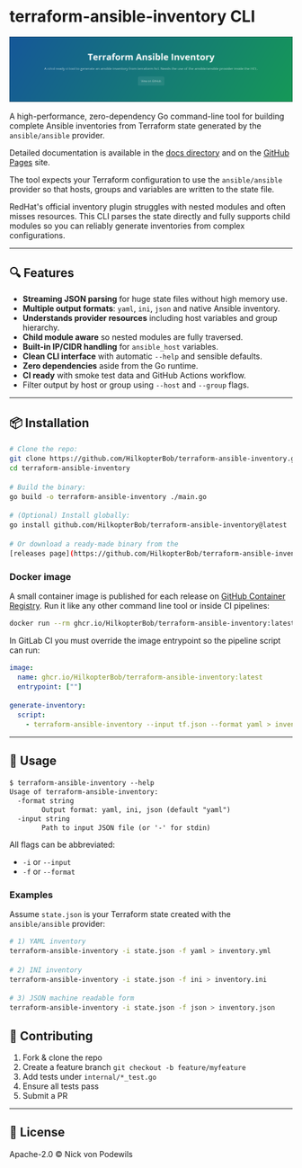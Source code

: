 # terraform-ansible-inventory CLI

<p align="center">

<img style="max-width:100%;" src="banner.png" alt="terraform-ansible-inventory logo containing the repository description. If you are using a screen reader: feel hugged 🤗">

</p>


A high-performance, zero-dependency Go command-line tool for building complete Ansible inventories from Terraform state generated by the `ansible/ansible` provider.

Detailed documentation is available in the [docs directory](docs/) and on the [GitHub Pages](https://hilkopterbob.github.io/terraform-ansible-inventory/) site.

The tool expects your Terraform configuration to use the `ansible/ansible` provider so that hosts, groups and variables are written to the state file.

RedHat's official inventory plugin struggles with nested modules and often misses resources. This CLI parses the state directly and fully supports child modules so you can reliably generate inventories from complex configurations.

---

## 🔍 Features

- **Streaming JSON parsing** for huge state files without high memory use.
- **Multiple output formats**: `yaml`, `ini`, `json` and native Ansible inventory.
- **Understands provider resources** including host variables and group hierarchy.
- **Child module aware** so nested modules are fully traversed.
- **Built-in IP/CIDR handling** for `ansible_host` variables.
- **Clean CLI interface** with automatic `--help` and sensible defaults.
- **Zero dependencies** aside from the Go runtime.
- **CI ready** with smoke test data and GitHub Actions workflow.
- Filter output by host or group using `--host` and `--group` flags.

---

## 📦 Installation

```bash
# Clone the repo:
git clone https://github.com/HilkopterBob/terraform-ansible-inventory.git
cd terraform-ansible-inventory

# Build the binary:
go build -o terraform-ansible-inventory ./main.go

# (Optional) Install globally:
go install github.com/HilkopterBob/terraform-ansible-inventory@latest

# Or download a ready-made binary from the
[releases page](https://github.com/HilkopterBob/terraform-ansible-inventory/releases).
```

### Docker image

A small container image is published for each release on
[GitHub Container Registry](https://ghcr.io).
Run it like any other command line tool or inside CI pipelines:

```bash
docker run --rm ghcr.io/HilkopterBob/terraform-ansible-inventory:latest --help
```

In GitLab CI you must override the image entrypoint so the pipeline script can
run:

```yaml
image:
  name: ghcr.io/HilkopterBob/terraform-ansible-inventory:latest
  entrypoint: [""]

generate-inventory:
  script:
    - terraform-ansible-inventory --input tf.json --format yaml > inventory.yaml
```

---

## 🚀 Usage

```
$ terraform-ansible-inventory --help
Usage of terraform-ansible-inventory:
  -format string
        Output format: yaml, ini, json (default "yaml")
  -input string
        Path to input JSON file (or '-' for stdin)
```

All flags can be abbreviated:

- `-i` or `--input`
- `-f` or `--format`

### Examples

Assume `state.json` is your Terraform state created with the `ansible/ansible` provider:

```bash
# 1) YAML inventory
terraform-ansible-inventory -i state.json -f yaml > inventory.yml

# 2) INI inventory
terraform-ansible-inventory -i state.json -f ini > inventory.ini

# 3) JSON machine readable form
terraform-ansible-inventory -i state.json -f json > inventory.json
```


## 🔧 Contributing

1. Fork & clone the repo
2. Create a feature branch `git checkout -b feature/myfeature`
3. Add tests under `internal/*_test.go`
4. Ensure all tests pass
5. Submit a PR

---

## 📄 License

Apache-2.0 © Nick von Podewils

